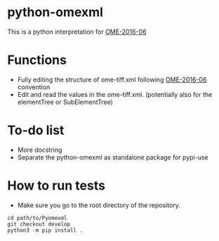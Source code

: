 # python-omexml
This is a python interpretation for [OME-2016-06](http://www.openmicroscopy.org/Schemas/Documentation/Generated/OME-2016-06/ome.html)

# Functions
- Fully editing the structure of ome-tiff.xml following [OME-2016-06](http://www.openmicroscopy.org/Schemas/Documentation/Generated/OME-2016-06/ome.html) convention
- Edit and read the values in the ome-tiff.xml. (potentially also for the elementTree or SubElementTree)

# To-do list
- More docstring
- Separate the python-omexml as standalone package for pypi-use

# How to run tests
- Make sure you go to the root directory of the repository.
```
cd path/to/Pyomexml
git checkout develop
python3 -m pip install .
```
